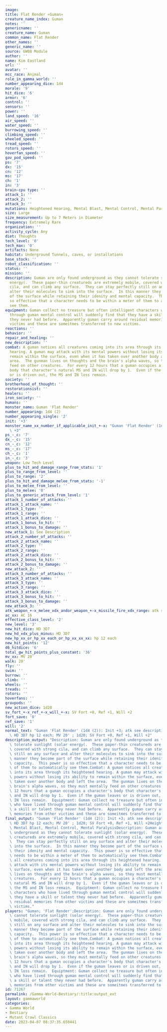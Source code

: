 ```yaml
---
image: 
title: Flat Render «Guman»
creature_name_index: Guman
notes: ''
genericname: ''
creature_name: Guman
common_name: Flat Render
other_names: ''
generic_name: ''
source: GW08 Module
author: ''
name: Kim Eastland
url: ''
avatar: ''
mcc_race: Animal
role_in_gamma_world: ''
number_appearing_dice: 1d4
morale: '9'
hit_dice: '6'
armor: '6'
control: ''
sensors: ''
power: ''
land_speed: '16'
air_speed: ''
water_speed: ''
burrowing_speed: ''
climbing_speed: ''
wheeled_speed: ''
tread_speed: ''
rotors_speed: ''
hoverfan_speed: ''
gav_pod_speed: ''
ps: '7'
dx: '15'
cn: '12'
ms: '17'
ch: '1'
in: '3'
brain-cpu type: ''
attack_1: ''
attack_2: ''
attack_3: ''
mutations: Heightened Hearing, Mental Blast, Mental Control, Mental Paralysis
size: Large
size_measurement: Up to 7 Meters in Diameter
frequency: Extremely Rare
organization: ''
activity_cycle: Any
diet: Thoughts
tech_level: '0'
tech_max: '0'
artifacts: None
habitat: Underground Tunnels, caves, or installations
base_stock: ''
robot_classification: ''
status: ''
mission: ''
description: Guman are only found underground as they cannot tolerate sunlight (solar
  energy(.  These paper-thin creatureds are extremely mobile, covered with strong
  cila, and can climb any surface.  They can stay perfectly still on any surface and
  alter their molecules to sink into the surface.  In this manner they become part
  of the surface while retaining their idenity and mental capacity.  This power is
  so effective that a character needs to be within a meter of them to automatically
  see them.
equipment: Guman collect no treasure but often intelligent characters who have lived
  through guman mental control will suddenly find that they have a skill or talent
  they never had before.  Apparently guman carry around residual memories from other
  victims and these are someitmes transferred to new victims.
reactions: ''
behavior: ''
repair_and_healing: ''
new_description: ''
combat: A guman notices all creatures coming into its area through its heightened
  hearing. A guman may attack with its mental powers without losing its ability to
  remain within the surface, even when it has taken over another body and left the
  area.  The gunman lives on thoughts and the brain's alpha waves, so they must mentally
  feed on other creatures.  For every 12 hours that a guman occupies a character's
  body that character's natural MS and IN will drop by 1.  Even if the guman leaves
  or is driven out, the MS and IN loss remain.
society: ''
brotherhood_of_thought: ''
restorationsist: ''
healers: ''
iron_society: ''
humans: ''
monster_name: Guman 'Flat Render'
number_appearing: 1d4 (2)
number_appearing_single: '2'
init: '+3'
monster_name_xx_number_if_applicable_init_+-x: "Guman 'Flat Render' (1d4 (2)): Init\
  \ +3"
ps_-_c: '7'
dx_-_c: '15'
cn_-_c: '12'
ms_-_c: '17'
ch_-_c: '1'
in_-_c: '3'
weapon: Low Tech Level
plus_to_hit_and_damage_range_from_stats: '1'
plus_to_range_from_level: ''
plus_to_range: '2'
plus_to_hit_and_damage_melee_from_stats: '-1'
plus_to_melee_from_level: ''
plus_to_melee: '0'
plus_to_generic_attack_from_level: '1'
attack_1_number_of_attacks: ''
attack_1_attack_name: ''
attack_1_type: ''
attack_1_range: ''
attack_1_attack_dice: ''
attack_1_bonus_to_hit: ''
attack_1_bonus_to_damage: ''
new_attack_1: See Description
attack_2_number_of_attacks: ''
attack_2_attack_name: ''
attack_2_type: ''
attack_2_range: ''
attack_2_attack_dice: ''
attack_2_bonus_to_hit: ''
attack_2_bonus_to_damage: ''
new_attack_2: ''
attack_3_number_of_attacks: ''
attack_3_attack_name: ''
attack_3_type: ''
attack_3_range: ''
attack_3_attack_dice: ''
attack_3_bonus_to_hit: ''
attack_3_bonus_to_damage: ''
new_attack_3: ''
atk_weapon_+-x_melee_xdx_andor_weapon_+-x_missile_fire_xdx_range: atk see description
ac_xx: AC 16
effective_class_level: '2'
new_level: '3'
new_hit_dice: HD 3D7
new_hd_xdx_plus_minus: HD 3D7
new_hp_xx_or_hp_xx_each_or_hp_xx_xx_xx: hp 12 each
new_hit_points: '12'
d6_hitdice: '6'
total_gw_hit_points_plus_constant: '36'
mv_xx: MV 20'
walk: 20'
fly: ''
swim: ''
burrow: ''
climb: ''
wheels: ''
treads: ''
rotors: ''
hoverfans: ''
gravpods: ''
new_action_dice: 1d20
sv_fort_+-x_ref_+-x_will_+-x: SV Fort +0, Ref +1, Will +2
fort_save: '0'
ref_save: '1'
will: '2'
normal_text: "Guman 'Flat Render' (1d4 (2)): Init +3; atk see description; AC 16;\
  \ HD 3D7 hp 12 each; MV 20' ; 1d20; SV Fort +0, Ref +1, Will +2"
description_output: "Description: Guman are only found underground as they cannot\
  \ tolerate sunlight (solar energy(.  These paper-thin creatureds are extremely mobile,\
  \ covered with strong cila, and can climb any surface.  They can stay perfectly\
  \ still on any surface and alter their molecules to sink into the surface.  In this\
  \ manner they become part of the surface while retaining their idenity and mental\
  \ capacity.  This power is so effective that a character needs to be within a meter\
  \ of them to automatically see them.Combat: A guman notices all creatures coming\
  \ into its area through its heightened hearing. A guman may attack with its mental\
  \ powers without losing its ability to remain within the surface, even when it has\
  \ taken over another body and left the area.  The gunman lives on thoughts and the\
  \ brain's alpha waves, so they must mentally feed on other creatures.  For every\
  \ 12 hours that a guman occupies a character's body that character's natural MS\
  \ and IN will drop by 1.  Even if the guman leaves or is driven out, the MS and\
  \ IN loss remain.  Equiptment: Guman collect no treasure but often intelligent characters\
  \ who have lived through guman mental control will suddenly find that they have\
  \ a skill or talent they never had before.  Apparently guman carry around residual\
  \ memories from other victims and these are someitmes transferred to new victims."
final_output: "Guman 'Flat Render' (1d4 (2)): Init +3; atk see description; AC 16;\
  \ HD 3D7 hp 12 each; MV 20' ; 1d20; SV Fort +0, Ref +1, Will +2Heightened Hearing,\
  \ Mental Blast, Mental Control, Mental ParalysisDescription: Guman are only found\
  \ underground as they cannot tolerate sunlight (solar energy(.  These paper-thin\
  \ creatureds are extremely mobile, covered with strong cila, and can climb any surface.\
  \  They can stay perfectly still on any surface and alter their molecules to sink\
  \ into the surface.  In this manner they become part of the surface while retaining\
  \ their idenity and mental capacity.  This power is so effective that a character\
  \ needs to be within a meter of them to automatically see them.Combat: A guman notices\
  \ all creatures coming into its area through its heightened hearing. A guman may\
  \ attack with its mental powers without losing its ability to remain within the\
  \ surface, even when it has taken over another body and left the area.  The gunman\
  \ lives on thoughts and the brain's alpha waves, so they must mentally feed on other\
  \ creatures.  For every 12 hours that a guman occupies a character's body that character's\
  \ natural MS and IN will drop by 1.  Even if the guman leaves or is driven out,\
  \ the MS and IN loss remain.  Equiptment: Guman collect no treasure but often intelligent\
  \ characters who have lived through guman mental control will suddenly find that\
  \ they have a skill or talent they never had before.  Apparently guman carry around\
  \ residual memories from other victims and these are someitmes transferred to new\
  \ victims."
players: "Guman; 'Flat Render';Description: Guman are only found underground as they\
  \ cannot tolerate sunlight (solar energy(.  These paper-thin creatureds are extremely\
  \ mobile, covered with strong cila, and can climb any surface.  They can stay perfectly\
  \ still on any surface and alter their molecules to sink into the surface.  In this\
  \ manner they become part of the surface while retaining their idenity and mental\
  \ capacity.  This power is so effective that a character needs to be within a meter\
  \ of them to automatically see them.Combat: A guman notices all creatures coming\
  \ into its area through its heightened hearing. A guman may attack with its mental\
  \ powers without losing its ability to remain within the surface, even when it has\
  \ taken over another body and left the area.  The gunman lives on thoughts and the\
  \ brain's alpha waves, so they must mentally feed on other creatures.  For every\
  \ 12 hours that a guman occupies a character's body that character's natural MS\
  \ and IN will drop by 1.  Even if the guman leaves or is driven out, the MS and\
  \ IN loss remain.  Equiptment: Guman collect no treasure but often intelligent characters\
  \ who have lived through guman mental control will suddenly find that they have\
  \ a skill or talent they never had before.  Apparently guman carry around residual\
  \ memories from other victims and these are someitmes transferred to new victims.|"
id: 71267
permalink: /Gamma-World-Bestiary/:title:output_ext
layout: gammaworld
categories:
- Gamma World
- Bestiary
- Mutant Crawl Classics
date: 2023-04-07 08:37:35.650441
---
```


